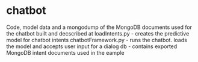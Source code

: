 # chatbot
Code, model data and a mongodump of the MongoDB documents used for the chatbot built and decscribed at
loadIntents.py - creates the predictive model for chatbot intents
chatbotFramework.py - runs the chatbot. loads the model and accepts user input for a dialog
db - contains exported MongoDB intent documents used in the eample
